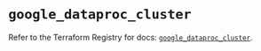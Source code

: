 # `google_dataproc_cluster`

Refer to the Terraform Registry for docs: [`google_dataproc_cluster`](https://registry.terraform.io/providers/hashicorp/google-beta/6.1.0/docs/resources/google_dataproc_cluster).
